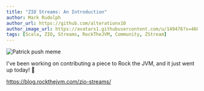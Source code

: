 ```yaml
---
title: "ZIO Streams: An Introduction"
author: Mark Rudolph
author_url: https://github.com/alterationx10
author_image_url: https://avatars1.githubusercontent.com/u/149476?s=460&v=4
tags: [Scala, ZIO, Streams, RockTheJVM, Community, ZStream]
---
```


![Patrick push meme](/img/rtjvm.jpeg)

I've been working on contributing a piece to Rock the JVM, and it just went up
today! 🎉

https://blog.rockthejvm.com/zio-streams/
